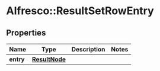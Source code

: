 # Alfresco::ResultSetRowEntry

## Properties
Name | Type | Description | Notes
------------ | ------------- | ------------- | -------------
**entry** | [**ResultNode**](ResultNode.md) |  | 


